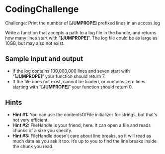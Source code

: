 # CodingChallenge
Challenge: Print the number of **[JUMPROPE]** prefixed lines in an access.log

Write a function that accepts a path to a log file in the bundle, and returns how many lines start with “**[JUMPROPE]**”. The log file could be as large as 10GB, but may also not exist.

## Sample input and output
- If the log contains 100,000,000 lines and seven start with “**[JUMPROPE]**” your function should return 7.
- If the file does not exist, cannot be loaded, or contains zero lines starting with “**[JUMPROPE]**” your function should return 0.

## Hints
- **Hint #1:** You can use the contentsOfFile initializer for strings, but that's not very efficient.
- **Hint #2:** FileHandle is your friend, here. It can open a file and reads chunks of a size you specify.
- **Hint #3:** FileHandle doesn’t care about line breaks, so it will read as much data as you ask it too. It’s up to you to find the line breaks inside the chunk you read.
